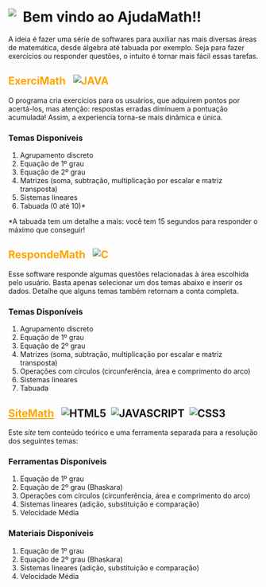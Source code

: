  <h1> <div style="display:flex;align-itens:center;"> <img src="SiteMath/arqs/imagens/favicon.ico"> &nbsp; Bem vindo ao AjudaMath!! </div> </h1>

A ideia é fazer uma série de softwares para auxiliar nas mais diversas áreas de matemática, desde álgebra até tabuada por exemplo. Seja para fazer exercícios ou responder questões, o intuito é tornar mais fácil essas tarefas.

<h2>
    <div style="display:flex; align-itens:center;color:orange">
        ExerciMath &nbsp;&nbsp;
        <img src="https://img.shields.io/badge/Java-ED8B00?style=for-the-badge&logo=openjdk&logoColor=white" alt="JAVA">
    </div>
</h2>
O programa cria exercícios para os usuários, que adquirem pontos por acertá-los, mas atenção: respostas erradas diminuem a pontuação acumulada! Assim, a experiencia torna-se mais dinâmica e única. 

### Temas Disponíveis

1. Agrupamento discreto
2. Equação de 1º grau
3. Equação de 2º grau
4. Matrizes (soma, subtração, multiplicação por escalar e matriz transposta)
5. Sistemas lineares
6. Tabuada (0 até 10)*

*A tabuada tem um detalhe a mais: você tem 15 segundos para responder o máximo que conseguir!

<h2>
    <div style="display:flex;align-itens:center;color:orange">
        RespondeMath &nbsp;&nbsp;
        <img src="https://img.shields.io/badge/C-00599C?style=for-the-badge&logo=c&logoColor=white)https://img.shields.io/badge/C-00599C?style=for-the-badge&logo=c&logoColor=white" alt="C">
    </div>
</h2>
Esse software responde algumas questões relacionadas à área escolhida pelo usuário. Basta apenas selecionar um dos temas abaixo e inserir os dados. Detalhe que alguns temas também retornam a conta completa.

### Temas Disponíveis

1. Agrupamento discreto
2. Equação de 1º grau
3. Equação de 2º grau
4. Matrizes (soma, subtração, multiplicação por escalar e matriz transposta)
5. Operações com círculos (circunferência, área e comprimento do arco)
6. Sistemas lineares
7. Tabuada

<h2>
    <div style="display:flex; align-itens:center;">
        <a href="https://danielrsena.github.io/AjudaMath/SiteMath/index.html " style="color: orange">SiteMath</a> &nbsp; &nbsp;
        <img src="https://img.shields.io/badge/HTML5-E34F26?style=for-the-badge&logo=html5&logoColor=white" alt="HTML5"> &nbsp;&nbsp;
        <img src="https://img.shields.io/badge/JavaScript-F7DF1E?style=for-the-badge&logo=javascript&logoColor=white" alt="JAVASCRIPT"> &nbsp;&nbsp;
        <img src="https://img.shields.io/badge/CSS3-1572B6?style=for-the-badge&logo=css3&logoColor=white" alt="CSS3">
    </div>
</h2>
Este <em>site</em> tem conteúdo teórico e uma ferramenta separada para a resolução dos seguintes temas:

### Ferramentas Disponíveis

1. Equação de 1º grau
2. Equação de 2º grau (Bhaskara)
3. Operações com círculos (circunferência, área e comprimento do arco)
4. Sistemas lineares (adição, substituição e comparação)
5. Velocidade Média

### Materiais Disponíveis

1. Equação de 1º grau
2. Equação de 2º grau (Bhaskara)
3. Sistemas lineares (adição, substituição e comparação)
4. Velocidade Média
